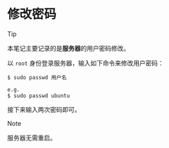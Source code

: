 # 修改密码

> [!tip]
> 本笔记主要记录的是**服务器**的用户密码修改。

以 `root` 身份登录服务器，输入如下命令来修改用户密码：

```shell
$ sudo passwd 用户名

e.g.
$ sudo passwd ubuntu 
```

接下来输入两次密码即可。

> [!note]
> 服务器无需重启。